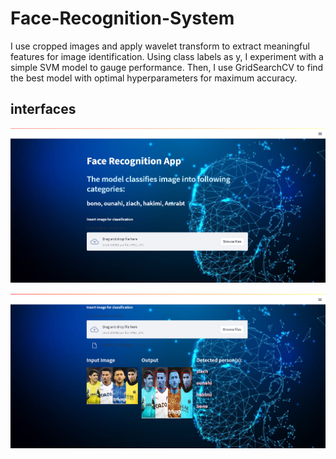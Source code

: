 # Face-Recognition-System
I use cropped images and apply wavelet transform to extract  meaningful features for image identification. Using class labels as y, I  experiment with a simple SVM model to gauge performance. Then, I use  GridSearchCV to find the best model with optimal hyperparameters for  maximum accuracy.

## interfaces
![Alt Text](Screenshot/interface.png)

![Alt Text](Screenshot/demo.png)
